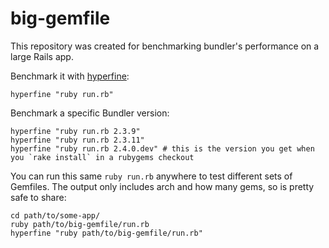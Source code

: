 # big-gemfile

This repository was created for benchmarking bundler's performance on a large Rails app.

Benchmark it with [hyperfine](https://github.com/sharkdp/hyperfine#installation):

```shell
hyperfine "ruby run.rb"
```

Benchmark a specific Bundler version:

```shell
hyperfine "ruby run.rb 2.3.9"
hyperfine "ruby run.rb 2.3.11"
hyperfine "ruby run.rb 2.4.0.dev" # this is the version you get when you `rake install` in a rubygems checkout
```

You can run this same `ruby run.rb` anywhere to test different sets of Gemfiles. The output only includes arch and how many gems, so is pretty safe to share:

```shell
cd path/to/some-app/
ruby path/to/big-gemfile/run.rb
hyperfine "ruby path/to/big-gemfile/run.rb"
```
